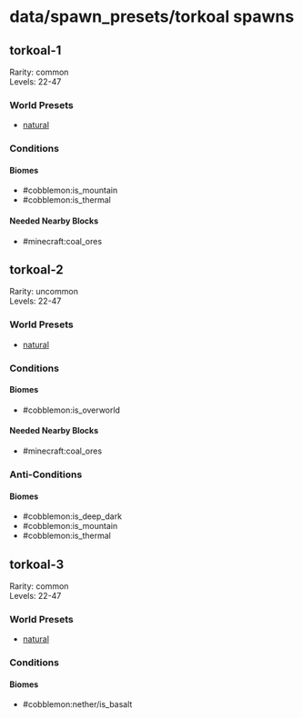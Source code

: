 # data/spawn_presets/torkoal spawns  
  
## torkoal-1  
Rarity: common  
Levels: 22-47  
  
### World Presets  
* [natural](/data/world_presets/natural.md)  
  
### Conditions  
  
#### Biomes  
  * #cobblemon:is_mountain
  * #cobblemon:is_thermal
  
  
#### Needed Nearby Blocks  
  * #minecraft:coal_ores
  
  
## torkoal-2  
Rarity: uncommon  
Levels: 22-47  
  
### World Presets  
* [natural](/data/world_presets/natural.md)  
  
### Conditions  
  
#### Biomes  
  * #cobblemon:is_overworld
  
  
#### Needed Nearby Blocks  
  * #minecraft:coal_ores
  
  
### Anti-Conditions  
  
#### Biomes  
  * #cobblemon:is_deep_dark
  * #cobblemon:is_mountain
  * #cobblemon:is_thermal
  
  
## torkoal-3  
Rarity: common  
Levels: 22-47  
  
### World Presets  
* [natural](/data/world_presets/natural.md)  
  
### Conditions  
  
#### Biomes  
  * #cobblemon:nether/is_basalt
  
